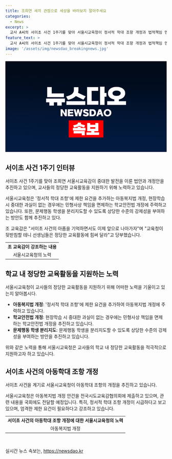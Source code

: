 ```yaml
---
title: 조희연 새끼 관점으로 세상을 바라보지 말아주세요
categories:
  - News
excerpt: >
  교사 A씨의 서이초 사건 1주기를 맞아 서울시교육청이 정서적 학대 조항 개정과 법적책임 면제 방안을 추진 중이다. 교원지위법 등 교권회복 5법 통과 후도 현장 변화가 없다는 교사들의 우려가 나온 가운데, 서울시교육청은 아동복지법 개정과 학교안전법 개정을 주력으로 하며, 학교 내부에 전담기구를 만들어 해결하도록 하는 방안도 추진하고 있다. 특히 정서적 학대 조항 개정이 필요하다는 조 교육감의 발언이 주목받고 있다.
feature_text: >
  교사 A씨의 서이초 사건 1주기를 맞아 서울시교육청이 정서적 학대 조항 개정과 법적책임 면제 방안을 추진 중이다. 교원지위법 등 교권회복 5법 통과 후도 현장 변화가 없다는 교사들의 우려가 나온 가운데, 서울시교육청은 아동복지법 개정과 학교안전법 개정을 주력으로 하며, 학교 내부에 전담기구를 만들어 해결하도록 하는 방안도 추진하고 있다. 특히 정서적 학대 조항 개정이 필요하다는 조 교육감의 발언이 주목받고 있다.
image: '/assets/img/newsdao_breakingnews.jpg'
---
```


<p><img src="/assets/img/newsdao_breakingnews.jpg" alt="bookingtag 속보" /></p>

<h2 data-ke-size="size26">서이초 사건 1주기 인터뷰</h2>

<p>서이초 사건 1주기를 맞아 조희연 서울시교육감이 중대한 발전을 이룬 법안과 개정안을 추진하고 있으며, 교사들의 정당한 교육활동을 지원하기 위해 노력하고 있습니다.</p>

<p data-ke-size="size16">서울시교육청은 '정서적 학대 조항'에 제한 요건을 추가하는 아동복지법 개정, 현장학습 시 중대한 과실이 없는 경우에는 민형사상 책임을 면제하는 학교안전법 개정에 주력하고 있습니다. 또한, 문제행동 학생을 분리지도할 수 있도록 상당한 수준의 강제성을 부여하는 방안도 함께 추진하고 있다.</p>

<p data-ke-size="size16">조 교육감은 "서이초 사건의 아픔을 기억하면서도 이제 앞으로 나아가자"며 "교육청이 뒷받침할 테니 선생님들은 정당한 교육활동에 힘써 달라"고 당부했습니다.</p>

<table>
    <tr>
        <td style="text-align: center; height: 17px;"><b>조 교육감이 강조하는 내용</b></td>
    </tr>
    <tr>
        <td style="text-align: center; height: 17px;">서울시교육청의 노력</td>
    </tr>
</table>

<h2 data-ke-size="size26">학교 내 정당한 교육활동을 지원하는 노력</h2>

<p>서울시교육청이 교사들의 정당한 교육활동을 지원하기 위해 어떠한 노력을 기울이고 있는지 알아봅시다.</p>

<ul>
    <li><b>아동복지법 개정</b>: '정서적 학대 조항'에 제한 요건을 추가하여 아동복지법 개정에 주력하고 있습니다.</li>
    <li><b>학교안전법 개정</b>: 현장학습 시 중대한 과실이 없는 경우에는 민형사상 책임을 면제하는 학교안전법 개정을 추진하고 있습니다.</li>
    <li><b>문제행동 학생 분리지도</b>: 문제행동 학생을 분리지도할 수 있도록 상당한 수준의 강제성을 부여하는 방안을 추진하고 있습니다.</li>
</ul>

<p data-ke-size="size16">위와 같은 노력을 통해 서울시교육청은 교사들의 학교 내 정당한 교육활동을 적극적으로 지원하고자 하고 있습니다.</p>

<h2 data-ke-size="size26">서이초 사건의 아동학대 조항 개정</h2>

<p>서이초 사건을 계기로 서울시교육청이 아동학대 조항의 개정을 추진하고 있습니다.</p>

<p data-ke-size="size16">서울시교육청은 아동복지법 개정 안건을 전국시도교육감협의회에 제출하고 있으며, 관련 내용을 국회에도 전달할 예정입니다. 특히, 정서적 학대 조항 개정이 시급하다고 보고 있으며, 엄격한 제한 요건이 필요하다고 강조하고 있습니다.</p>

<table>
    <tr>
        <td style="text-align: center; height: 17px;"><b>서이초 사건의 아동학대 조항 개정에 대한 서울시교육청의 노력</b></td>
    </tr>
    <tr>
        <td style="text-align: center; height: 17px;">아동복지법 개정</td>
    </tr>
</table>

<p data-ke-size="size16">&nbsp;</p>
실시간 뉴스 속보는, <a href="https://newsdao.kr" rel="dofollow">https://newsdao.kr</a>


